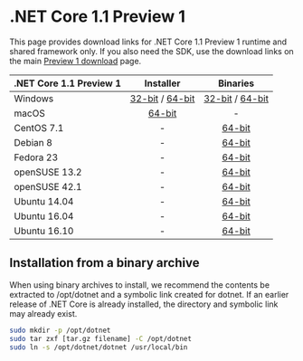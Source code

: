 # .NET Core 1.1 Preview 1

This page provides download links for .NET Core 1.1 Preview 1 runtime and shared framework only. If you also need the SDK, use the download links on the main [Preview 1 download](https://github.com/dotnet/core/blob/master/release-notes/preview-download.md) page.

| .NET Core 1.1 Preview 1 | Installer                                        | Binaries                                        |
| ----------------------- | :----------------------------------------------: | :----------------------------------------------:|
| Windows                 | [32-bit](https://go.microsoft.com/fwlink/?LinkID=831452) / [64-bit](https://go.microsoft.com/fwlink/?LinkID=831444)  | [32-bit](https://go.microsoft.com/fwlink/?LinkID=831483) / [64-bit](https://go.microsoft.com/fwlink/?LinkID=831476) |
| macOS                   | [64-bit](https://go.microsoft.com/fwlink/?LinkID=831446)  | -                                                                                 |
| CentOS 7.1              | -                                                         | [64-bit](https://go.microsoft.com/fwlink/?LinkID=831487)                          |
| Debian 8                | -                                                         | [64-bit](https://go.microsoft.com/fwlink/?LinkID=831477)                          |
| Fedora 23               | -                                                         | [64-bit](https://go.microsoft.com/fwlink/?LinkID=831484)                          |
| openSUSE 13.2           | -                                                         | [64-bit](https://go.microsoft.com/fwlink/?LinkID=831491)                          |
| openSUSE 42.1           | -                                                         | [64-bit](https://go.microsoft.com/fwlink/?LinkID=831475)                          |
| Ubuntu 14.04            | -                                                         | [64-bit](https://go.microsoft.com/fwlink/?LinkID=831468)                          |
| Ubuntu 16.04            | -                                                         | [64-bit](https://go.microsoft.com/fwlink/?LinkID=831482)                          |
| Ubuntu 16.10            | -                                                         | [64-bit](https://go.microsoft.com/fwlink/?LinkID=831490)                          |

## Installation from a binary archive

When using binary archives to install, we recommend the contents be extracted to /opt/dotnet and a symbolic link created for dotnet. If an earlier release of .NET Core is already installed, the directory and symbolic link may already exist.

```bash
sudo mkdir -p /opt/dotnet
sudo tar zxf [tar.gz filename] -C /opt/dotnet
sudo ln -s /opt/dotnet/dotnet /usr/local/bin
```